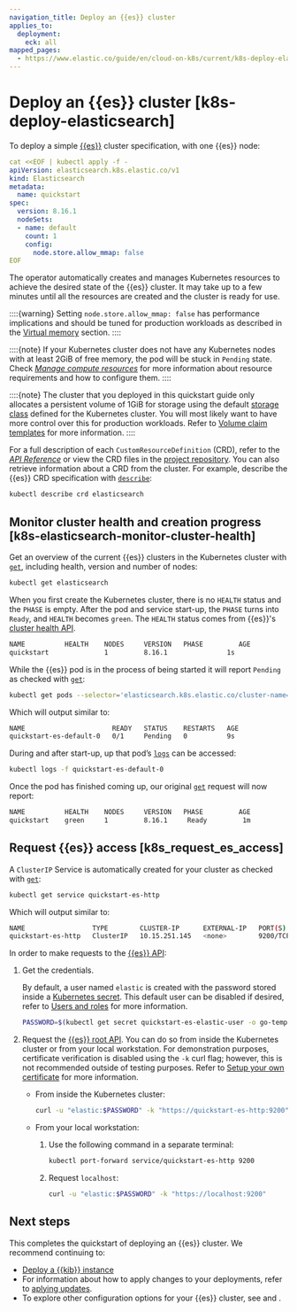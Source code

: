 ```yaml
---
navigation_title: Deploy an {{es}} cluster
applies_to:
  deployment:
    eck: all
mapped_pages:
  - https://www.elastic.co/guide/en/cloud-on-k8s/current/k8s-deploy-elasticsearch.html
---
```


# Deploy an {{es}} cluster [k8s-deploy-elasticsearch]

To deploy a simple [{{es}}](/solutions/search/get-started.md) cluster specification, with one {{es}} node:

```yaml
cat <<EOF | kubectl apply -f -
apiVersion: elasticsearch.k8s.elastic.co/v1
kind: Elasticsearch
metadata:
  name: quickstart
spec:
  version: 8.16.1
  nodeSets:
  - name: default
    count: 1
    config:
      node.store.allow_mmap: false
EOF
```

The operator automatically creates and manages Kubernetes resources to achieve the desired state of the {{es}} cluster. It may take up to a few minutes until all the resources are created and the cluster is ready for use.

::::{warning}
Setting `node.store.allow_mmap: false` has performance implications and should be tuned for production workloads as described in the [Virtual memory](virtual-memory.md) section.
::::


::::{note}
If your Kubernetes cluster does not have any Kubernetes nodes with at least 2GiB of free memory, the pod will be stuck in `Pending` state. Check [*Manage compute resources*](manage-compute-resources.md) for more information about resource requirements and how to configure them.
::::


::::{note}
The cluster that you deployed in this quickstart guide only allocates a persistent volume of 1GiB for storage using the default [storage class](https://kubernetes.io/docs/concepts/storage/storage-classes/) defined for the Kubernetes cluster. You will most likely want to have more control over this for production workloads. Refer to [Volume claim templates](volume-claim-templates.md) for more information.
::::


For a full description of each `CustomResourceDefinition` (CRD), refer to the [*API Reference*](cloud-on-k8s://reference/api-docs.md) or view the CRD files in the [project repository](https://github.com/elastic/cloud-on-k8s/tree/{{eck_release_branch}}/config/crds). You can also retrieve information about a CRD from the cluster. For example, describe the {{es}} CRD specification with [`describe`](https://kubernetes.io/docs/reference/kubectl/generated/kubectl_describe/):

```sh
kubectl describe crd elasticsearch
```


## Monitor cluster health and creation progress [k8s-elasticsearch-monitor-cluster-health]

Get an overview of the current {{es}} clusters in the Kubernetes cluster with [`get`](https://kubernetes.io/docs/reference/kubectl/generated/kubectl_get/), including health, version and number of nodes:

```sh
kubectl get elasticsearch
```

When you first create the Kubernetes cluster, there is no `HEALTH` status and the `PHASE` is empty. After the pod and service start-up, the `PHASE` turns into `Ready`, and `HEALTH` becomes `green`. The `HEALTH` status comes from {{es}}'s [cluster health API](https://www.elastic.co/docs/api/doc/elasticsearch/operation/operation-cluster-health).

```sh
NAME          HEALTH    NODES     VERSION   PHASE         AGE
quickstart              1         8.16.1               1s
```

While the {{es}} pod is in the process of being started it will report `Pending` as checked with [`get`](https://kubernetes.io/docs/reference/kubectl/generated/kubectl_get/):

```sh
kubectl get pods --selector='elasticsearch.k8s.elastic.co/cluster-name=quickstart'
```

Which will output similar to:

```sh
NAME                      READY   STATUS    RESTARTS   AGE
quickstart-es-default-0   0/1     Pending   0          9s
```

During and after start-up, up that pod’s [`logs`](https://kubernetes.io/docs/reference/kubectl/generated/kubectl_logs/) can be accessed:

```sh
kubectl logs -f quickstart-es-default-0
```

Once the pod has finished coming up, our original [`get`](https://kubernetes.io/docs/reference/kubectl/generated/kubectl_get/) request will now report:

```sh
NAME          HEALTH    NODES     VERSION   PHASE         AGE
quickstart    green     1         8.16.1     Ready         1m
```


## Request {{es}} access [k8s_request_es_access]

A `ClusterIP` Service is automatically created for your cluster as checked with [`get`](https://kubernetes.io/docs/reference/kubectl/generated/kubectl_get/):

```sh
kubectl get service quickstart-es-http
```

Which will output similar to:

```sh
NAME                 TYPE        CLUSTER-IP      EXTERNAL-IP   PORT(S)    AGE
quickstart-es-http   ClusterIP   10.15.251.145   <none>        9200/TCP   34m
```

In order to make requests to the [{{es}} API](elasticsearch://reference/elasticsearch/rest-apis/index.md):

1. Get the credentials.

    By default, a user named `elastic` is created with the password stored inside a [Kubernetes secret](https://kubernetes.io/docs/concepts/configuration/secret/). This default user can be disabled if desired, refer to [Users and roles](../../users-roles/cluster-or-deployment-auth/native.md) for more information.

    ```sh
    PASSWORD=$(kubectl get secret quickstart-es-elastic-user -o go-template='{{.data.elastic | base64decode}}')
    ```

2. Request the [{{es}} root API](https://www.elastic.co/docs/api/doc/elasticsearch/group/endpoint-info). You can do so from inside the Kubernetes cluster or from your local workstation. For demonstration purposes, certificate verification is disabled using the `-k` curl flag; however, this is not recommended outside of testing purposes. Refer to [Setup your own certificate](/deploy-manage/security/k8s-https-settings.md#k8s-setting-up-your-own-certificate) for more information.

    * From inside the Kubernetes cluster:

        ```sh
        curl -u "elastic:$PASSWORD" -k "https://quickstart-es-http:9200"
        ```

    * From your local workstation:

        1. Use the following command in a separate terminal:

            ```sh
            kubectl port-forward service/quickstart-es-http 9200
            ```

        2. Request `localhost`:

            ```sh
            curl -u "elastic:$PASSWORD" -k "https://localhost:9200"
            ```


## Next steps

This completes the quickstart of deploying an {{es}} cluster. We recommend continuing to:

* [Deploy a {{kib}} instance](kibana-instance-quickstart.md)
* For information about how to apply changes to your deployments, refer to [aplying updates](./update-deployments.md).
* To explore other configuration options for your {{es}} cluster, see [](./elasticsearch-configuration.md) and [](./configure-deployments.md).
